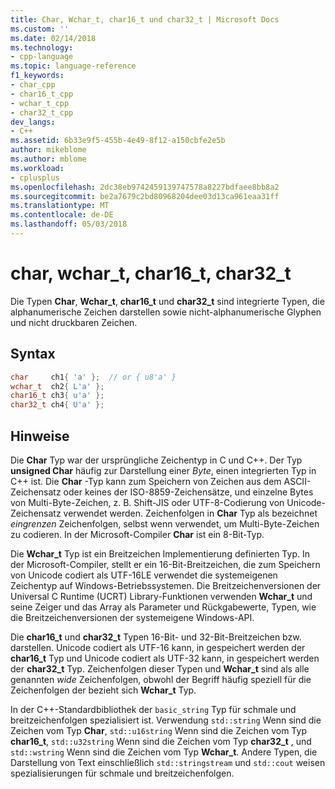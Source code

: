 ```yaml
---
title: Char, Wchar_t, char16_t und char32_t | Microsoft Docs
ms.custom: ''
ms.date: 02/14/2018
ms.technology:
- cpp-language
ms.topic: language-reference
f1_keywords:
- char_cpp
- char16_t_cpp
- wchar_t_cpp
- char32_t_cpp
dev_langs:
- C++
ms.assetid: 6b33e9f5-455b-4e49-8f12-a150cbfe2e5b
author: mikeblome
ms.author: mblome
ms.workload:
- cplusplus
ms.openlocfilehash: 2dc38eb9742459139747578a8227bdfaee8bb8a2
ms.sourcegitcommit: be2a7679c2bd80968204dee03d13ca961eaa31ff
ms.translationtype: MT
ms.contentlocale: de-DE
ms.lasthandoff: 05/03/2018
---
```

# <a name="char-wchart-char16t-char32t"></a>char, wchar_t, char16_t, char32_t
Die Typen **Char**, **Wchar_t**, **char16_t** und **char32_t** sind integrierte Typen, die alphanumerische Zeichen darstellen sowie nicht-alphanumerische Glyphen und nicht druckbaren Zeichen.

## <a name="syntax"></a>Syntax

```cpp  
char     ch1{ 'a' };  // or { u8'a' }   
wchar_t  ch2{ L'a' };    
char16_t ch3{ u'a' };    
char32_t ch4{ U'a' };  
```  
  
## <a name="remarks"></a>Hinweise

Die **Char** Typ war der ursprüngliche Zeichentyp in C und C++. Der Typ **unsigned Char** häufig zur Darstellung einer *Byte*, einen integrierten Typ in C++ ist. Die **Char** -Typ kann zum Speichern von Zeichen aus dem ASCII-Zeichensatz oder keines der ISO-8859-Zeichensätze, und einzelne Bytes von Multi-Byte-Zeichen, z. B. Shift-JIS oder UTF-8-Codierung von Unicode-Zeichensatz verwendet werden. Zeichenfolgen in **Char** Typ als bezeichnet *eingrenzen* Zeichenfolgen, selbst wenn verwendet, um Multi-Byte-Zeichen zu codieren. In der Microsoft-Compiler **Char** ist ein 8-Bit-Typ.

Die **Wchar_t** Typ ist ein Breitzeichen Implementierung definierten Typ. In der Microsoft-Compiler, stellt er ein 16-Bit-Breitzeichen, die zum Speichern von Unicode codiert als UTF-16LE verwendet die systemeigenen Zeichentyp auf Windows-Betriebssystemen. Die Breitzeichenversionen der Universal C Runtime (UCRT) Library-Funktionen verwenden **Wchar_t** und seine Zeiger und das Array als Parameter und Rückgabewerte, Typen, wie die Breitzeichenversionen der systemeigene Windows-API.

Die **char16_t** und **char32_t** Typen 16-Bit- und 32-Bit-Breitzeichen bzw. darstellen. Unicode codiert als UTF-16 kann, in gespeichert werden der **char16_t** Typ und Unicode codiert als UTF-32 kann, in gespeichert werden der **char32_t** Typ. Zeichenfolgen dieser Typen und **Wchar_t** sind als alle genannten *wide* Zeichenfolgen, obwohl der Begriff häufig speziell für die Zeichenfolgen der bezieht sich **Wchar_t** Typ.

In der C++-Standardbibliothek der `basic_string` Typ für schmale und breitzeichenfolgen spezialisiert ist. Verwendung `std::string` Wenn sind die Zeichen vom Typ **Char**, `std::u16string` Wenn sind die Zeichen vom Typ **char16_t**, `std::u32string` Wenn sind die Zeichen vom Typ **char32_t** , und `std::wstring` Wenn sind die Zeichen vom Typ **Wchar_t**. Andere Typen, die Darstellung von Text einschließlich `std::stringstream` und `std::cout` weisen spezialisierungen für schmale und breitzeichenfolgen.  
  
